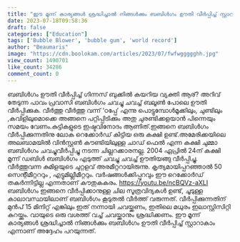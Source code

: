 ```yaml
---
title: "ഈ മൂന്ന് കാര്യങ്ങൾ ശ്രദ്ധിച്ചാൽ നിങ്ങൾക്കും ബബിൾഗം ഊതി വീർപ്പിച്ച് സ്റ്റാറാകാം"
date: 2023-07-18T09:58:36
draft: false
categories: ["Education"]
tags: ['Bubble Blower', 'bubble gum', 'world record']
author: "Beaumaris"
image: "https://cdn.boolokam.com/articles/2023/07/fwfwggggghh.jpg"
view_count: 1490701
like_count: 34286
comment_count: 0
---
```


ബബിൾഗം ഊതി വീർപ്പിച്ച് ഗിന്നസ് ബുക്കിൽ കയറിയ വ്യക്തി ആര്? അറിവ് തേടുന്ന പാവം പ്രവാസി ബബിൾഗം ചവച്ചു ചവച്ച് ബലൂൺ പോലെ ഊതി വീർപ്പിക്കുക. വീർത്തു വീർത്തു വന്ന് ‘ഠപ്പേ’ എന്നു പൊട്ടുമ്പോൾമൂക്കിലും, ചുണ്ടിലും ,കവിളിലുമൊക്കെ അങ്ങനെ പറ്റിപ്പിടിക്കും അതു ചുരണ്ടിക്കളയാൻ പിന്നെയും സമയം വേണം.കുട്ടികളുടെ ഇഷ്ടവിനോദം ആണിത്.ഇങ്ങനെ ബബിൾഗം വീർപ്പിക്കുന്നതിനു ലോക റെക്കോർഡ് കിട്ടിയ ഒരു കക്ഷി ഉണ്ട്.[](https://cdn.boolokam.com/articles/2023/07/fwfwggggghh.jpg)അമേരിക്കയിലെ അലബാമയിൽ വിൻസ്റ്റൺ കൗണ്ടിയിലുള്ള ചാഡ് ഫെൽ എന്ന കക്ഷി ചുമ്മാ ബബിൾഗം ചവച്ചുവീർപ്പിച്ചു നടന്ന ചില്ലറക്കാരനല്ല. 2004 ഏപ്രിൽ 24ന് കക്ഷി മൂന്ന് ഡബിൾ ബബിൾഗം എടുത്ത് ചവച്ചു ചവച്ച് ഊതിയങ്ങു വീർപ്പിച്ചു. വീർത്തുവന്ന കുമിളയുടെ ചുറ്റളവ് അരമീറ്ററായിരുന്നു. കൃത്യമായിപ്പറഞ്ഞാൽ 50 സെന്റീമീറ്റററും , എട്ടുമില്ലീമീറ്ററും. വർഷങ്ങൾ‍ക്കിപ്പുറവും ഈ റെക്കോർഡ് തകർന്നിട്ടില്ല എന്നതാണ് കൗതുകകരം. https://youtu.be/ncBQVz-aXLI ബബിൾഗം ഇങ്ങനെ വീർപ്പിക്കാനുള്ള ചില സൂത്രവിദ്യകൾ ഉണ്ട്, ചൂടുള്ള കാലാവസ്ഥയിലാണ് ബബിൾഗം കൂടുതൽ വീർത്ത് വരുന്നത്. വീർപ്പിക്കുന്നതിന് മുൻപ് 15 മിനിറ്റ് എങ്കിലും ഇത് നന്നായി ചവയ്ക്കണം, ഇതിലെ മധുരം ഇലാസ്റ്റിസിറ്റി കുറയ്ക്കും. വായുടെ ഒരു വശത്ത് വച്ച് ചവയ്ക്കാനും ശ്രദ്ധിക്കണം. ഈ മൂന്ന് കാര്യങ്ങൾ ശ്രദ്ധിച്ചാൽ നിങ്ങൾക്കും ബബിൾഗം ഊതി വീർപ്പിച്ച് സ്റ്റാറാകാം എന്നാണ് അദ്ദേഹം പറയുന്നത്.
